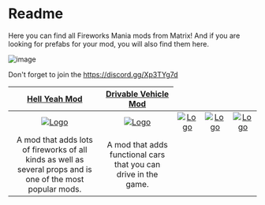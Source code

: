 # Readme
Here you can find all Fireworks Mania mods from Matrix! And if you are looking for prefabs for your mod, you will also find them here.

![image](https://github.com/MatrixoYT/Matrix-Fireworks-Mania-Mods/assets/121494555/f7dc5921-fc1a-4f28-a5ba-2fb8409b82eb)

Don't forget to join the https://discord.gg/Xp3TYg7d

<table>
<thead>
<tr>
<th align="center"><a href="https://fireworksmania.mod.io/hell-yeah-mod" rel="nofollow">Hell Yeah Mod</a></th>
<th align="center"><a href="https://fireworksmania.mod.io/cars-drivable-vehicle-mod-beta" rel="nofollow">Drivable Vehicle Mod</a></th>
</tr>
</thead>
<tbody>
<tr>
<td align="center"><a href="https://camo.githubusercontent.com/491e8b1bbc093b7efd09c2a5b94e60c39ab5da278e730cdf9b512fa1a3d8791e/68747470733a2f2f7468756d622e6d6f6463646e2e696f2f6d6f64732f636162382f313437303134392f63726f705f333230783138302f7468655f68656c6c5f6d6f645f7468756d6261696c2e706e67" rel="nofollow"><img src="![image](https://github.com/MatrixoYT/Matrix-Fireworks-Mania-Mods/assets/121494555/a1bd4e72-302f-4960-ac39-25f36e997a30)
" alt="Logo" data-canonical-src="https://yt3.ggpht.com/uLx2gflbQupn5reSVDceicOpeDQgrm73_C8vt8tSMEyGL6CcsVCq2YHGau3qbKREuU5iqupL=s600-c-k-c0x00ffffff-no-rj-rp-mo" style="max-width: 100%;"></a></td><td align="center"><a href="https://camo.githubusercontent.com/491e8b1bbc093b7efd09c2a5b94e60c39ab5da278e730cdf9b512fa1a3d8791e/68747470733a2f2f7468756d622e6d6f6463646e2e696f2f6d6f64732f636162382f313437303134392f63726f705f333230783138302f7468655f68656c6c5f6d6f645f7468756d6261696c2e706e67" rel="nofollow"><img src="https://camo.githubusercontent.com/491e8b1bbc093b7efd09c2a5b94e60c39ab5da278e730cdf9b512fa1a3d8791e/68747470733a2f2f7468756d622e6d6f6463646e2e696f2f6d6f64732f636162382f313437303134392f63726f705f333230783138302f7468655f68656c6c5f6d6f645f7468756d6261696c2e706e67" alt="Logo" style="max-width: 100%;"></a></td><td align="center"><a href="https://camo.githubusercontent.com/491e8b1bbc093b7efd09c2a5b94e60c39ab5da278e730cdf9b512fa1a3d8791e/68747470733a2f2f7468756d622e6d6f6463646e2e696f2f6d6f64732f636162382f313437303134392f63726f705f333230783138302f7468655f68656c6c5f6d6f645f7468756d6261696c2e706e67" rel="nofollow"><img src="https://camo.githubusercontent.com/491e8b1bbc093b7efd09c2a5b94e60c39ab5da278e730cdf9b512fa1a3d8791e/68747470733a2f2f7468756d622e6d6f6463646e2e696f2f6d6f64732f636162382f313437303134392f63726f705f333230783138302f7468655f68656c6c5f6d6f645f7468756d6261696c2e706e67" alt="Logo" style="max-width: 100%;"></a></td><td align="center"><a href="https://camo.githubusercontent.com/491e8b1bbc093b7efd09c2a5b94e60c39ab5da278e730cdf9b512fa1a3d8791e/68747470733a2f2f7468756d622e6d6f6463646e2e696f2f6d6f64732f636162382f313437303134392f63726f705f333230783138302f7468655f68656c6c5f6d6f645f7468756d6261696c2e706e67" rel="nofollow"><img src="https://camo.githubusercontent.com/491e8b1bbc093b7efd09c2a5b94e60c39ab5da278e730cdf9b512fa1a3d8791e/68747470733a2f2f7468756d622e6d6f6463646e2e696f2f6d6f64732f636162382f313437303134392f63726f705f333230783138302f7468655f68656c6c5f6d6f645f7468756d6261696c2e706e67" alt="Logo" style="max-width: 100%;"></a></td>
<td align="center"><a href="https://camo.githubusercontent.com/0b5bb66357cf505dd5f95cce85b7b9a4bb0715db891f984d24703908de3ef0fe/68747470733a2f2f7468756d622e6d6f6463646e2e696f2f6d6f64732f343832612f313639303034352f63726f705f333230783138302f62616e696572652e312e706e67" rel="nofollow"><img src="https://camo.githubusercontent.com/0b5bb66357cf505dd5f95cce85b7b9a4bb0715db891f984d24703908de3ef0fe/68747470733a2f2f7468756d622e6d6f6463646e2e696f2f6d6f64732f343832612f313639303034352f63726f705f333230783138302f62616e696572652e312e706e67" alt="Logo" style="max-width: 100%;"></a></td>
</tr>
<tr>
<td align="center">A mod that adds lots of fireworks of all kinds as well as several props and is one of the most popular mods.</td>
<td align="center">A mod that adds functional cars that you can drive in the game.</td>
</tr>
</tbody>
</table>
